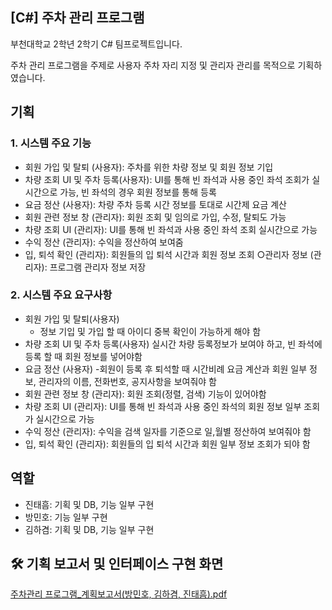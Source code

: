 ##  [C#] 주차 관리 프로그램
부천대학교 2학년 2학기 C# 팀프로젝트입니다.

주차 관리 프로그램을 주제로 사용자 주차 자리 지정 및 관리자 관리를 목적으로 기획하였습니다.

## 기획
### 1. 시스템 주요 기능
- 회원 가입 및 탈퇴 (사용자): 주차를 위한 차량 정보 및 회원 정보 기입
- 차량 조회 UI 및 주차 등록(사용자): UI를 통해 빈 좌석과 사용 중인 좌석 조회가 실시간으로 가능, 빈 좌석의 경우 회원 정보를 통해 등록
- 요금 정산 (사용자): 차량 주차 등록 시간 정보를 토대로 시간제 요금 계산
- 회원 관련 정보 창 (관리자): 회원 조회 및 임의로 가입, 수정, 탈퇴도 가능
- 차량 조회 UI (관리자): UI를 통해 빈 좌석과 사용 중인 좌석 조회 실시간으로 가능
- 수익 정산 (관리자): 수익을 정산하여 보여줌
- 입, 퇴석 확인 (관리자): 회원들의 입 퇴석 시간과 회원 정보 조회
○관리자 정보 (관리자): 프로그램 관리자 정보 저장

### 2. 시스템 주요 요구사항
- 회원 가입 및 탈퇴(사용자)
  - 정보 기입 및 가입 할 때 아이디 중복 확인이 가능하게 해야 함
- 차량 조회 UI 및 주차 등록(사용자)
실시간 차량 등록정보가 보여야 하고, 빈 좌석에 등록 할 때 회원 정보를 넣어야함
- 요금 정산 (사용자)
-회원이 등록 후 퇴석할 때 시간비례 요금 계산과 회원 일부 정보,
 관리자의 이름, 전화번호, 공지사항을 보여줘야 함
- 회원 관련 정보 창 (관리자): 회원 조회(정렬, 검색) 기능이 있어야함
- 차량 조회 UI (관리자): UI를 통해 빈 좌석과 사용 중인 좌석의 회원 정보 일부 조회가 실시간으로 가능
- 수익 정산 (관리자): 수익을 검색 일자를 기준으로 일,월별 정산하여 보여줘야 함
- 입, 퇴석 확인 (관리자): 회원들의 입 퇴석 시간과 회원 일부 정보 조회가 되야 함

## 역할
- 진태흠: 기획 및 DB, 기능 일부 구현
- 방민호: 기능 일부 구현
- 김하겸: 기획 및 DB, 기능 일부 구현

## 🛠 기획 보고서 및 인터페이스 구현 화면
[주차관리 프로그램_계획보고서(방민호, 김하겸, 진태흠).pdf](https://github.com/user-attachments/files/17893565/_.pdf)
